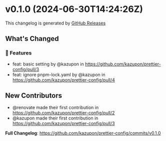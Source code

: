 # v0.1.0 (2024-06-30T14:24:26Z)

This changelog is generated by [GitHub Releases](https://github.com/kazupon/prettier-config/releases/tag/v0.1.0)

<!-- Release notes generated using configuration in .github/release.yml at v0.1.0 -->

## What's Changed

### 🌟 Features

- feat: basic setting by @kazupon in https://github.com/kazupon/prettier-config/pull/3
- feat: ignore pnpm-lock.yaml by @kazupon in https://github.com/kazupon/prettier-config/pull/4

## New Contributors

- @renovate made their first contribution in https://github.com/kazupon/prettier-config/pull/2
- @kazupon made their first contribution in https://github.com/kazupon/prettier-config/pull/3

**Full Changelog**: https://github.com/kazupon/prettier-config/commits/v0.1.0
